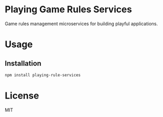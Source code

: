 Playing Game Rules Services
===========================

Game rules management microservices for building playful applications.

# Usage

## Installation

```bash
npm install playing-rule-services
```

# License

MIT